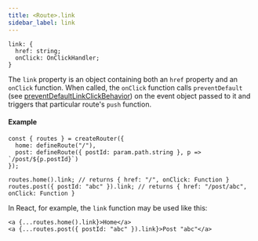 ```yaml
---
title: <Route>.link
sidebar_label: link
---
```


```tsx
link: {
  href: string;
  onClick: OnClickHandler;
}
```

The `link` property is an object containing both an `href` property and an `onClick` function. When called, the `onClick` function calls `preventDefault` (see [preventDefaultLinkClickBehavior](../miscellaneous/prevent-default-link-click-behavior.md)) on the event object passed to it and triggers that particular route's `push` function.

#### Example

```tsx
const { routes } = createRouter({
  home: defineRoute("/"),
  post: defineRoute({ postId: param.path.string }, p => `/post/${p.postId}`)
});

routes.home().link; // returns { href: "/", onClick: Function }
routes.post({ postId: "abc" }).link; // returns { href: "/post/abc", onClick: Function }
```

In React, for example, the `link` function may be used like this:

```tsx
<a {...routes.home().link}>Home</a>
<a {...routes.post({ postId: "abc" }).link}>Post "abc"</a>
```
